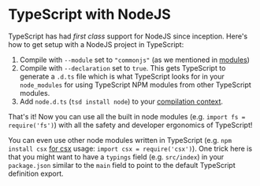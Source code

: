 # TypeScript with NodeJS
TypeScript has had *first class* support for NodeJS since inception. Here's how to get setup with a NodeJS project in TypeScript: 

1. Compile with `--module` set to `"commonjs"` (as we mentioned in [modules](../project/external-modules.md))
1. Compile with `--declaration` set to `true`. This gets TypeScript to generate a `.d.ts` file which is what TypeScript looks for in your `node_modules` for using TypeScript NPM modules from other TypeScript modules.
1. Add `node.d.ts` (`tsd install node`) to your [compilation context](../project/compilation-context.md).

That's it! Now you can use all the built in node modules (e.g. `import fs = require('fs')`) with all the safety and developer ergonomics of TypeScript!

You can even use other node modules written in TypeScript (e.g. `npm install csx` [for csx](https://www.npmjs.com/package/csx) usage: `import csx = require('csx')`). One trick here is that you might want to have a `typings` field (e.g. `src/index`) in your `package.json` similar to the `main` field to point to the default TypeScript definition export.